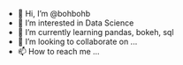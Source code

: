 - 👋 Hi, I’m @bohbohb
- 👀 I’m interested in Data Science
- 🌱 I’m currently learning pandas, bokeh, sql
- 💞️ I’m looking to collaborate on ...
- 📫 How to reach me ...

<!---
bohbohb/bohbohb is a ✨ special ✨ repository because its `README.md` (this file) appears on your GitHub profile.
You can click the Preview link to take a look at your changes.
--->
